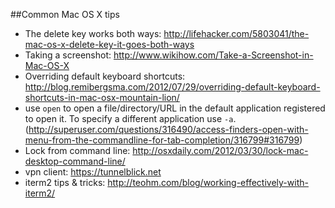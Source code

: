 ##Common Mac OS X tips

- The delete key works both ways: http://lifehacker.com/5803041/the-mac-os-x-delete-key-it-goes-both-ways
- Taking a screenshot: http://www.wikihow.com/Take-a-Screenshot-in-Mac-OS-X
- Overriding default keyboard shortcuts: http://blog.remibergsma.com/2012/07/29/overriding-default-keyboard-shortcuts-in-mac-osx-mountain-lion/
- use ``open`` to open a file/directory/URL in the default application registered to open it. To specify a different application use ``-a``. (http://superuser.com/questions/316490/access-finders-open-with-menu-from-the-commandline-for-tab-completion/316799#316799)
- Lock from command line: http://osxdaily.com/2012/03/30/lock-mac-desktop-command-line/
- vpn client: https://tunnelblick.net
- iterm2 tips & tricks: http://teohm.com/blog/working-effectively-with-iterm2/
